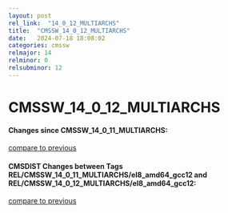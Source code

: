 ```yaml
---
layout: post
rel_link:  "14_0_12_MULTIARCHS"
title:  "CMSSW_14_0_12_MULTIARCHS"
date:   2024-07-18 18:08:02
categories: cmssw
relmajor: 14
relminor: 0
relsubminor: 12
---
```


# CMSSW_14_0_12_MULTIARCHS
#### Changes since CMSSW_14_0_11_MULTIARCHS:
[compare to previous](https://github.com/cms-sw/cmssw/compare/CMSSW_14_0_11_MULTIARCHS...CMSSW_14_0_12_MULTIARCHS)



#### CMSDIST Changes between Tags REL/CMSSW_14_0_11_MULTIARCHS/el8_amd64_gcc12 and REL/CMSSW_14_0_12_MULTIARCHS/el8_amd64_gcc12:
[compare to previous](https://github.com/cms-sw/cmsdist/compare/REL/CMSSW_14_0_11_MULTIARCHS/el8_amd64_gcc12...REL/CMSSW_14_0_12_MULTIARCHS/el8_amd64_gcc12)


